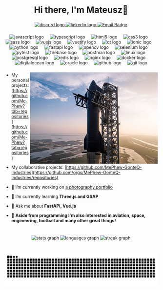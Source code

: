 <h1 align="center">Hi there, I'm Mateusz👋</h1>

###

<div align="center">
  <a href="https://discord.com/users/398154832080404480" target="_blank">
    <img src="https://img.shields.io/static/v1?message=Discord&logo=discord&label=&color=7289DA&logoColor=white&labelColor=&style=for-the-badge" height="35" alt="discord logo"  />
  </a>
  <a href="https://www.linkedin.com/in/mateusz-basiaga-1b0953276/" target="_blank">
    <img src="https://img.shields.io/static/v1?message=LinkedIn&logo=linkedin&label=&color=0077B5&logoColor=white&labelColor=&style=for-the-badge" height="35" alt="linkedin logo"  />
  </a>
  <a href="mailto:basmateusz@wp.pl">
    <img src="https://img.shields.io/badge/Email-teal?style=for-the-badge&amp;logo=Microsoft%2Outlook&amp;logoColor=white" height="35" alt="Email Badge" style="max-width: 100%;">
  </a>
</div>

###

<div align="center">
  <img src="https://cdn.jsdelivr.net/gh/devicons/devicon/icons/javascript/javascript-original.svg" alt="javascript logo" style="height: 30px;"  />
  <img style="width: 12px;" />
  <img src="https://cdn.jsdelivr.net/gh/devicons/devicon/icons/typescript/typescript-original.svg" alt="typescript logo" style="height: 30px;" />
  <img style="width: 12px;" />
  <img src="https://cdn.jsdelivr.net/gh/devicons/devicon/icons/html5/html5-original.svg" alt="html5 logo" style="height: 30px;" />
  <img style="width: 12px;" />
  <img src="https://cdn.jsdelivr.net/gh/devicons/devicon/icons/css3/css3-original.svg" alt="css3 logo" style="height: 30px;" />
  <img style="width: 12px;" />
  <img src="https://cdn.jsdelivr.net/gh/devicons/devicon/icons/sass/sass-original.svg" alt="sass logo" style="height: 30px;" />
  <img style="width: 12px;" />
  <img src="https://cdn.jsdelivr.net/gh/devicons/devicon/icons/vuejs/vuejs-original.svg" alt="vuejs logo" style="height: 30px;" />
  <img style="width: 12px;" />
  <img src="https://cdn.jsdelivr.net/gh/devicons/devicon/icons/vuetify/vuetify-original.svg" alt="vuetify logo" style="height: 30px;" />
  <img style="width: 12px;" />
  <img src="https://cdn.jsdelivr.net/gh/devicons/devicon/icons/qt/qt-original.svg" alt="qt logo" style="height: 30px;" />
  <img style="width: 12px;" />
  <img src="https://cdn.jsdelivr.net/gh/devicons/devicon/icons/ionic/ionic-original.svg" alt="ionic logo" style="height: 30px;" />
  <img style="width: 12px;" />
  <img src="https://cdn.jsdelivr.net/gh/devicons/devicon/icons/python/python-original.svg" alt="python logo" style="height: 30px;" />
  <img style="width: 12px;" />
  <img src="https://cdn.jsdelivr.net/gh/devicons/devicon/icons/fastapi/fastapi-original.svg" alt="fastapi logo" style="height: 30px;" />
  <img style="width: 12px;" />
  <img src="https://cdn.jsdelivr.net/gh/devicons/devicon/icons/opencv/opencv-original.svg" alt="opencv logo" style="height: 30px;" />
  <img style="width: 12px;" />
  <img src="https://cdn.jsdelivr.net/gh/devicons/devicon/icons/selenium/selenium-original.svg" alt="selenium logo" style="height: 30px;" />
  <img style="width: 12px;" />
  <img src="https://cdn.jsdelivr.net/gh/devicons/devicon/icons/pytest/pytest-original.svg" alt="pytest logo" style="height: 30px;" />
  <img style="width: 12px;" />
  <img src="https://cdn.jsdelivr.net/gh/devicons/devicon/icons/firebase/firebase-plain.svg" alt="firebase logo" style="height: 30px;" />
  <img style="width: 12px;" />
  <img src="https://skillicons.dev/icons?i=postman" alt="postman logo" style="height: 30px;" />
  <img style="width: 12px;" />
  <img src="https://cdn.jsdelivr.net/gh/devicons/devicon/icons/linux/linux-original.svg" alt="linux logo" style="height: 30px;" />
  <img style="width: 12px;" />
  <img src="https://cdn.jsdelivr.net/gh/devicons/devicon/icons/postgresql/postgresql-original.svg" alt="postgresql logo" style="height: 30px;" />
  <img style="width: 12px;" />
  <img src="https://cdn.jsdelivr.net/gh/devicons/devicon/icons/redis/redis-original.svg" alt="redis logo" style="height: 30px;" />
  <img style="width: 12px;" />
  <img src="https://cdn.jsdelivr.net/gh/devicons/devicon/icons/nginx/nginx-original.svg" alt="nginx logo" style="height: 30px;" />
  <img style="width: 12px;" />
  <img src="https://cdn.jsdelivr.net/gh/devicons/devicon/icons/docker/docker-original.svg" alt="docker logo" style="height: 30px;" />
  <img style="width: 12px;" />
  <img src="https://cdn.jsdelivr.net/gh/devicons/devicon/icons/digitalocean/digitalocean-original.svg" alt="digitalocean logo" style="height: 30px;" />
  <img style="width: 12px;" />
  <img src="https://cdn.jsdelivr.net/gh/devicons/devicon/icons/oracle/oracle-original.svg" alt="oracle logo" style="height: 30px;" />
  <img style="width: 12px;" />
  <img src="https://cdn.jsdelivr.net/gh/devicons/devicon/icons/github/github-original.svg" alt="github logo" style="height: 30px;" />
  <img style="width: 12px;" />
  <img src="https://cdn.jsdelivr.net/gh/devicons/devicon/icons/git/git-original.svg" alt="git logo" style="height: 30px;" />
</div>

###

<img align="right" height="300" src="https://raw.githubusercontent.com/Me-Phew/Me-Phew/main/starship-300x420.jpg"  />

###
 - My personal projects: [https://github.com/Me-Phew?tab=repositories](https://github.com/Me-Phew?tab=repositories)

 - My collaborative projects: [https://github.com/MePhew-GonteQ-Industries](https://github.com/orgs/MePhew-GonteQ-Industries/repositories)

- 🔭 I’m currently working on [a photography portfolio](https://github.com/Me-Phew/pietrucha-portfolio-web)

- 🌱 I’m currently learning **Three.js and GSAP**

- 💬 Ask me about **FastAPI, Vue.js**

- 👀 **Aside from programming I'm also interested in aviation, space, engineering, football and many other great things!**

###

<br clear="both">

<div align="center">
  <img src="https://github-readme-stats.vercel.app/api?username=Me-Phew&hide_title=false&hide_rank=false&show_icons=true&include_all_commits=true&count_private=true&disable_animations=false&theme=github_dark&locale=en&hide_border=true&order=1" height="150" alt="stats graph"  />
  <img src="https://github-readme-stats.vercel.app/api/top-langs?username=Me-Phew&locale=en&hide_title=false&layout=compact&card_width=320&langs_count=6&theme=github_dark&hide_border=true&order=2" height="150" alt="languages graph"  />
  <img src="https://streak-stats.demolab.com?user=Me-Phew&locale=en&mode=daily&theme=github_dark&hide_border=true&border_radius=5&order=3" height="150" alt="streak graph"  />
</div>

###

<br clear="both">

<picture>
  <source media="(prefers-color-scheme: dark)" srcset="https://raw.githubusercontent.com/Me-Phew/Me-Phew/output/snake-dark.svg" />
  <source media="(prefers-color-scheme: light)" srcset="https://raw.githubusercontent.com/Me-Phew/Me-Phew/output/snake-light.svg" />
  <img alt="Snake animation" src="https://raw.githubusercontent.com/Me-Phew/Me-Phew/output/snake.svg" />
</picture>

###
